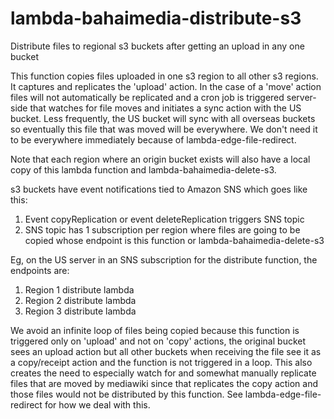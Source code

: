 # lambda-bahaimedia-distribute-s3
Distribute files to regional s3 buckets after getting an upload in any one bucket

This function copies files uploaded in one s3 region to all other s3 regions. It captures and replicates the 'upload' action. 
In the case of a 'move' action files will not automatically be replicated and a cron job is triggered server-side that watches
for file moves and initiates a sync action with the US bucket. Less frequently, the US bucket will sync with all overseas buckets
so eventually this file that was moved will be everywhere. We don't need it to be everywhere immediately because of 
lambda-edge-file-redirect.

Note that each region where an origin bucket exists will also have a local copy of this lambda function and lambda-bahaimedia-delete-s3.

s3 buckets have event notifications tied to Amazon SNS which goes like this:
  1. Event copyReplication or event deleteReplication triggers SNS topic
  2. SNS topic has 1 subscription per region where files are going to be copied whose endpoint is this function or lambda-bahaimedia-delete-s3

Eg, on the US server in an SNS subscription for the distribute function, the endpoints are:
  1. Region 1 distribute lambda
  2. Region 2 distribute lambda
  3. Region 3 distribute lambda  
  
We avoid an infinite loop of files being copied because this function is triggered only on 'upload' and not on 'copy' actions, the original
bucket sees an upload action but all other buckets when receiving the file see it as a copy/receipt action and the function is not 
triggered in a loop. This also creates the need to especially watch for and somewhat manually replicate files that are moved by
mediawiki since that replicates the copy action and those files would not be distributed by this function. See lambda-edge-file-redirect
for how we deal with this.
  
